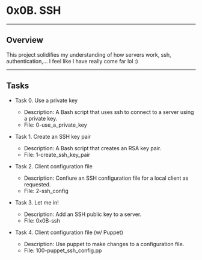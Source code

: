 # 0x0B. SSH

-------
## Overview

This project solidifies my understanding of how servers work, ssh, authentication,... I feel like I have really come far lol :)

-------
## Tasks
- Task 0. Use a private key
	- Description: A Bash script that uses ssh to connect to a server using a private key.
	- File: 0-use_a_private_key

- Task 1. Create an SSH key pair
	- Description: A Bash script that creates an RSA key pair.
	- File: 1-create_ssh_key_pair

- Task 2. Client configuration file
	- Description: Confiure an SSH configuration file for a local client as requested.
	- File: 2-ssh_config

- Task 3. Let me in!
	- Description: Add an SSH public key to a server.
	- File: 0x0B-ssh

- Task 4. Client configuration file (w/ Puppet)
	- Description: Use puppet to make changes to a configuration file.
	- File: 100-puppet_ssh_config.pp

